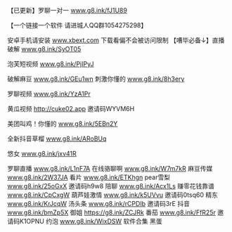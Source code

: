 【已更新】罗聊一对一 www.g8.ink/fJ1U89 

【一个链接一个软件 请进城人QQ群1054275298】

安卓手机请安装 www.xbext.com 下载看偏不会被访问限制
【嘈毕必备↓】直播破解
 www.g8.ink/SyOT05
 
泡芙短视频 www.g8.ink/PjIPyJ

破解麻豆 www.g8.ink/GEu1wn
刺激你懂的 www.g8.ink/8h3ery

罗聊视频 www.g8.ink/YzA1Pr

黄瓜视频 http://cuke02.app 邀请码WYVM6H

美团叫鸡！你懂的 www.g8.ink/5EBn2Y

全新抖音草榴  www.g8.ink/ARoBUq

悠女 www.g8.ink/jxv41R

罗聊直播 www.g8.ink/L1nF7A
在线骆聊啊 www.g8.ink/W7m7kR
麻豆传媒 www.g8.ink/2W37JA
看片 www.g8.ink/ETKhgn
pear雪梨 
www.g8.ink/25oGxX 邀请码h9w8
陪聊 www.g8.ink/Acx1Ls
赚零花钱靠谱 www.g8.ink/CpCxgW
葫芦娃激情
www.g8.ink/k5UVvu  邀请码0tsq60
精东 www.g8.ink/KrJcqW
汤头条 www.g8.ink/rCPDIb 邀请码3rE
抖音 www.g8.ink/bmZp5X
御姐 https://g8.ink/ZCJRk
番茄 www.g8.ink/FfR25r 邀请码K1OPNU
约泡 www.g8.ink/WixDSW
软件合集 
黑蛋
